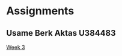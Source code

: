 # Assignments
Usame Berk Aktas
U384483
-----
[Week 3](https://github.com/uberka/Assignments/blob/master/assignment3%20(1).ipynb)
